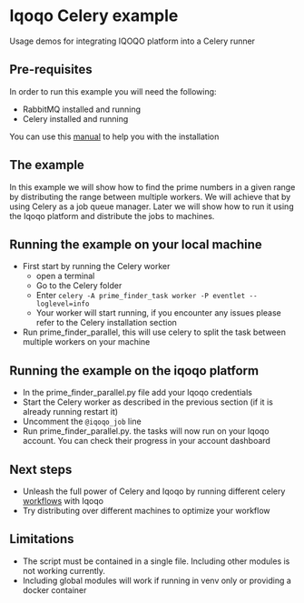 # Iqoqo Celery example
Usage demos for integrating IQOQO platform into a Celery runner

## Pre-requisites
In order to run this example you will need the following:
- RabbitMQ installed and running
- Celery installed and running 

You can use this [manual](http://docs.celeryproject.org/en/latest/getting-started/first-steps-with-celery.html) to help you with the installation

## The example
In this example we will show how to find the prime numbers in a given range 
by distributing the range between multiple workers. We will achieve that by using Celery as a job queue manager.
Later we will show how to run it using the Iqoqo platform and distribute the jobs to machines.

## Running the example on your local machine
- First start by running the Celery worker
  - open a terminal
  - Go to the Celery folder
  - Enter ```celery -A prime_finder_task worker -P eventlet --loglevel=info```
  - Your worker will start running, if you encounter any issues please refer to the Celery installation section
- Run prime_finder_parallel, this will use celery to split the task between multiple workers on your machine
 
 ## Running the example on the iqoqo platform
 - In the prime_finder_parallel.py file add your Iqoqo credentials
 - Start the Celery worker as described in the previous section (if it is already running restart it)
 - Uncomment the ```@iqoqo_job``` line
 - Run prime_finder_parallel.py. the tasks will now run on your Iqoqo account. 
 You can check their progress in your account dashboard
 
 ## Next steps
 - Unleash the full power of Celery and Iqoqo by running different celery [workflows](https://docs.celeryproject.org/en/latest/userguide/canvas.html) with Iqoqo
 - Try distributing over different machines to optimize your workflow
 
 ## Limitations
 - The script must be contained in a single file. Including other modules is not working currently.
 - Including global modules will work if running in venv only or providing a docker container
 
 